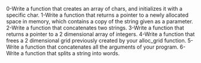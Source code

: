 0-Write a function that creates an array of chars, and initializes it with a specific char.
1-Write a function that returns a pointer to a newly allocated space in memory, which contains a copy of the string given as a parameter.
2-Write a function that concatenates two strings.
3-Write a function that returns a pointer to a 2 dimensional array of integers.
4-Write a function that frees a 2 dimensional grid previously created by your alloc_grid function.
5-Write a function that concatenates all the arguments of your program.
6-Write a function that splits a string into words.
